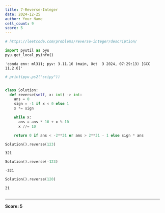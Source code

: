 ```yaml
---
title: 7-Reverse-Integer
date: 2024-12-25
author: Your Name
cell_count: 9
score: 5
---
```


```python
# https://leetcode.com/problems/reverse-integer/description/
```


```python
import pyutil as pyu
pyu.get_local_pyinfo()
```




    'conda env: ml311; pyv: 3.11.10 (main, Oct  3 2024, 07:29:13) [GCC 11.2.0]'




```python
# print(pyu.ps2("scipy"))
```


```python

```


```python
class Solution:
  def reverse(self, x: int) -> int:
    ans = 0
    sign = -1 if x < 0 else 1
    x *= sign

    while x:
      ans = ans * 10 + x % 10
      x //= 10

    return 0 if ans < -2**31 or ans > 2**31 - 1 else sign * ans
```


```python
Solution().reverse(123)
```




    321




```python
Solution().reverse(-123)
```




    -321




```python
Solution().reverse(120)
```




    21




```python

```


---
**Score: 5**